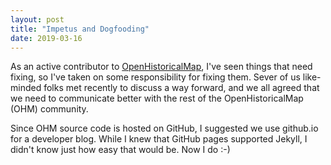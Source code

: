```yaml
---
layout: post
title: "Impetus and Dogfooding"
date: 2019-03-16
---
```


As an active contributor to [OpenHistoricalMap](http://openhistoricalmap.org), I've seen things that need fixing, so I've taken on 
some responsibility for fixing them. Sever of us like-minded folks met recently to discuss a way forward, and we all agreed that 
we need to communicate better with the rest of the OpenHistoricalMap (OHM) community.

Since OHM source code is hosted on GitHub, I suggested we use github.io for a developer blog. While I knew that GitHub pages supported 
Jekyll, I didn't know just how easy that would be. Now I do :-)
